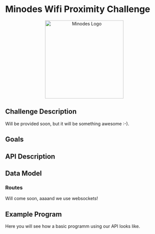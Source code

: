 # Minodes Wifi Proximity Challenge

<p align="center">
    <img alt="Minodes Logo" src="http://minodes.com.www351.your-server.de/cmsImages/pressLogos/logo_minodes_turkis.png" width="250px" />
</p>

## Challenge Description
Will be provided soon, but it will be something awesome :-).

## Goals


## API Description

## Data Model

### Routes
Will come soon, aaaand we use websockets!

## Example Program
Here you will see how a basic programm using our API looks like.
